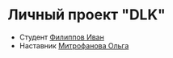 # Личный проект "DLK"
* Студент [Филиппов Иван](http://t.me/orloffart)
* Наставник [Митрофанова Ольга](http://t.me/mitrofanovaoa)
